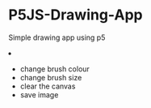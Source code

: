 # P5JS-Drawing-App

Simple drawing app using p5
*<li>*
* change brush colour
* change brush size
* clear the canvas
* save image

</li>